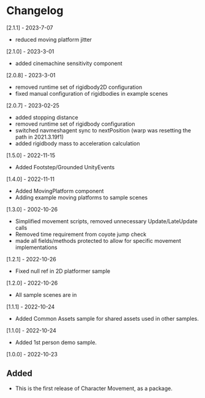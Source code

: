 # Changelog

[2.1.1] - 2023-7-07
- reduced moving platform jitter

[2.1.0] - 2023-3-01
- added cinemachine sensitivity component

[2.0.8] - 2023-3-01
- removed runtime set of rigidbody2D configuration
- fixed manual configuration of rigidbodies in example scenes

[2.0.7] - 2023-02-25
- added stopping distance
- removed runtime set of rigidbody configuration
- switched navmeshagent sync to nextPosition (warp was resetting the path in 2021.3.19f1)
- added rigidbody mass to acceleration calculation

[1.5.0] - 2022-11-15
- Added Footstep/Grounded UnityEvents

[1.4.0] - 2022-11-11
- Added MovingPlatform component
- Adding example moving platforms to sample scenes

[1.3.0] - 2002-10-26
- Simplified movement scripts, removed unnecessary Update/LateUpdate calls
- Removed time requirement from coyote jump check
- made all fields/methods protected to allow for specific movement implementations

[1.2.1] - 2022-10-26
- Fixed null ref in 2D platformer sample

[1.2.0] - 2022-10-26
- All sample scenes are in

[1.1.1] - 2022-10-24
- Added Common Assets sample for shared assets used in other samples.

[1.1.0] - 2022-10-24
- Added 1st person demo sample.

[1.0.0] - 2022-10-23
## Added
- This is the first release of Character Movement, as a package.